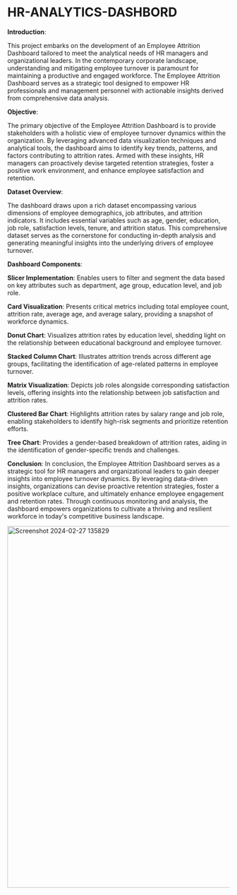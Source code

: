 # HR-ANALYTICS-DASHBORD
**Introduction**:

This project embarks on the development of an Employee Attrition Dashboard tailored to meet the analytical needs of HR managers and organizational leaders. In the contemporary corporate landscape, understanding and mitigating employee turnover is paramount for maintaining a productive and engaged workforce. The Employee Attrition Dashboard serves as a strategic tool designed to empower HR professionals and management personnel with actionable insights derived from comprehensive data analysis.

**Objective**:

The primary objective of the Employee Attrition Dashboard is to provide stakeholders with a holistic view of employee turnover dynamics within the organization. By leveraging advanced data visualization techniques and analytical tools, the dashboard aims to identify key trends, patterns, and factors contributing to attrition rates. Armed with these insights, HR managers can proactively devise targeted retention strategies, foster a positive work environment, and enhance employee satisfaction and retention.

**Dataset Overview**:

The dashboard draws upon a rich dataset encompassing various dimensions of employee demographics, job attributes, and attrition indicators. It includes essential variables such as age, gender, education, job role, satisfaction levels, tenure, and attrition status. This comprehensive dataset serves as the cornerstone for conducting in-depth analysis and generating meaningful insights into the underlying drivers of employee turnover.

**Dashboard Components**:

**Slicer Implementation**: Enables users to filter and segment the data based on key attributes such as department, age group, education level, and job role.

**Card Visualization**: Presents critical metrics including total employee count, attrition rate, average age, and average salary, providing a snapshot of workforce dynamics.

**Donut Chart**: Visualizes attrition rates by education level, shedding light on the relationship between educational background and employee turnover.

**Stacked Column Chart**: Illustrates attrition trends across different age groups, facilitating the identification of age-related patterns in employee turnover.

**Matrix Visualization**: Depicts job roles alongside corresponding satisfaction levels, offering insights into the relationship between job satisfaction and attrition rates.

**Clustered Bar Chart**: Highlights attrition rates by salary range and job role, enabling stakeholders to identify high-risk segments and prioritize retention efforts.

**Tree Chart**: Provides a gender-based breakdown of attrition rates, aiding in the identification of gender-specific trends and challenges.

**Conclusion**:
In conclusion, the Employee Attrition Dashboard serves as a strategic tool for HR managers and organizational leaders to gain deeper insights into employee turnover dynamics. By leveraging data-driven insights, organizations can devise proactive retention strategies, foster a positive workplace culture, and ultimately enhance employee engagement and retention rates. Through continuous monitoring and analysis, the dashboard empowers organizations to cultivate a thriving and resilient workforce in today's competitive business landscape.




<img width="819" alt="Screenshot 2024-02-27 135829" src="https://github.com/rajmhapsekar/HR-ANALYTICS-DASHBORD/assets/122268955/38d03151-b30d-4660-98fe-8b827ae7a77e">

